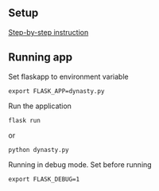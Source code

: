 ## Setup

[Step-by-step instruction](https://flask.palletsprojects.com/en/3.0.x/quickstart/)

## Running app
Set flaskapp to environment variable

`export FLASK_APP=dynasty.py`

Run the application

`flask run`

or 

`python dynasty.py`

Running in debug mode. Set before running

`export FLASK_DEBUG=1`
